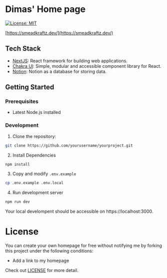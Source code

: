 # Dimas' Home page

[![License: MIT](https://img.shields.io/badge/License-MIT-yellow.svg)](./LICENSE)

[https://smeadkraftz.dev/](https://smeadkraftz.dev/)

## Tech Stack

- [NextJS](https://nextjs.org/): React framework for building web applications.
- [Chakra UI](https://chakra-ui.com/): Simple, modular and accessible component library for React.
- [Notion](https://www.notion.so/): Notion as a database for storing data.

## Getting Started

### Prerequisites

- Latest Node.js installed

### Development

1. Clone the repository:

```bash
git clone https://github.com/yourusername/yourproject.git
```

2. Install Dependencies

```bash
npm install
```

3. Copy and modify `.env.example`

```bash
cp .env.example .env.local
```

4. Run development server

```bash
npm run dev
```

Your local develompent should be accessible on https://localhost:3000.

# License

You can create your own homepage for free without notifying me by forking this project under the following conditions:

- Add a link to my homepage

Check out [LICENSE](./LICENSE) for more detail.
